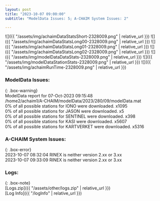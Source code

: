 ```yaml
---
layout: post
title: "2023-10-07 09:00:00"
subtitle: "ModelData Issues: 5; A-CHAIM System Issues: 2"

---
```


![]({{ "/assets/img/achaimDataStatsShort-2328009.png" | relative_url }})
![]({{ "/assets/img/achaimDataStatsLong00-2328009.png" | relative_url }})
![]({{ "/assets/img/achaimDataStatsLong01-2328009.png" | relative_url }})
![]({{ "/assets/img/achaimDataStatsLong02-2328009.png" | relative_url }})
![]({{ "/assets/img/modelDataDataStats-2328009.png" | relative_url }})
![]({{ "/assets/img/modelDataStationStats-2328009.png" | relative_url }})
![]({{ "/assets/img/achaimRunTime-2328009.png" | relative_url }})


### ModelData Issues:  
  
{: .box-warning}  
 ModelData report for 07-Oct-2023 09:15:48   
 /home2/achaim1/A-CHAIM/modelData/2023/280/09/modelData.mat   
 0% of all possible stations for IONO were downloaded. x1095   
 0% of all possible stations for JASON were downloaded. x5   
 0% of all possible stations for SENTINEL were downloaded. x398   
 0% of all possible stations for KASI were downloaded. x5607   
 0% of all possible stations for KARTVERKET were downloaded. x5316   
  
### A-CHAIM System Issues:  
  
{: .box-error}  
2023-10-07 08:32:04 RINEX is neither version 2.xx or 3.xx  
2023-10-07 09:33:09 RINEX is neither version 2.xx or 3.xx  

### Logs:  
  
{: .box-note}  
[Logs.zip]({{ "/assets/other/logs.zip" | relative_url }})  
[Log Info]({{ "/logInfo" | relative_url }})  
